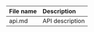 |File name                               |Description|
|:-----                                  |:----|
|api.md                                  |API description|
